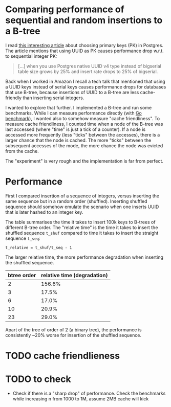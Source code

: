 # Comparing performance of sequential and random insertions to a B-tree

I read [this interesting article][ref_art] about choosing primary keys (PK) in Postgres. The article mentions that using UUID as PK causes performance drop w.r.t. to sequential integer PK:

> [...] when you use Postgres native UUID v4 type instead of bigserial table size grows by 25% and insert rate drops to 25% of bigserial.

Back when I worked in Amazon I recall a tech talk that mentioned that using a UUID keys instead of serial keys causes performance drops for databases
that use B-tree, because insertions of UUID to a B-tree are less cache-friendly than inserting serial integers.

I wanted to explore that further. I implemented a B-tree and run some benchmarks. While I can measure performance directly (with [Go benchmark][ref_go_bench]), I wanted also to somehow measure "cache friendliness". To measure cache friendliness, I counted time when a node of the B-tree was last accessed (where "time" is just a tick of a counter). If a node is accessed more frequently (less "ticks" between the accesses), there is a larger chance that the node is cached. The more "ticks" between the subsequent accesses of the mode, the more chance the node was evicted from the cache.

The "experiment" is very rough and the implementation is far from perfect.

[ref_go_bench]: https://pkg.go.dev/testing#hdr-Benchmarks
[ref_btree]: https://en.wikipedia.org/wiki/B-tree#Insertion
[ref_art]: https://shekhargulati.com/2022/07/08/my-notes-on-gitlabs-postgres-schema-design/

# Performance

First I compared insertion of a sequence of integers, versus inserting the same sequence but in a random order (shuffled). Inserting shuffled sequence should somehow emulate the scenario when one inserts UUID that is later hashed to an integer key.

The table summarises the time it takes to insert 100k keys to B-trees of different B-tree order. The "relative time" is the time it takes to insert the shuffled sequence `t_shuf` compared to time it takes to insert the straight sequence `t_seq`:

```
t_relative = t_shuf/t_seq - 1
```

The larger relative time, the more performance degradation when inserting the shuffled sequence.

| btree order | relative time (degradation) |
| ----------- | --------------------------- |
| 2           | 156.6%                      |
| 3           | 17.5%                       |
| 6           | 17.0%                       |
| 10          | 20.9%                       |
| 23          | 29.0%                       |

Apart of the tree of order of 2 (a binary tree), the performance is consistently ~20% worse for insertion of the shuffled sequence.

# TODO cache friendlieness

# TODO to check

- Check if there is a "sharp drop" of performance. Check the benchmarks while increasing n from 1000 to 1M, assume 2MB cache will kick
